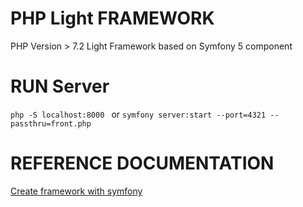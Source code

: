 # PHP Light FRAMEWORK 

PHP Version > 7.2
Light Framework based on Symfony 5 component



# RUN Server 
``
php -S localhost:8000 
``
or 
``
symfony server:start --port=4321 --passthru=front.php
``

# REFERENCE DOCUMENTATION 
<a href='https://symfony.com/doc/current/create_framework'>  Create framework with symfony </a>
